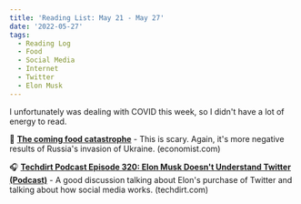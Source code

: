 ```yaml
---
title: 'Reading List: May 21 - May 27'
date: '2022-05-27'
tags:
  - Reading Log
  - Food
  - Social Media
  - Internet
  - Twitter
  - Elon Musk
---
```


I unfortunately was dealing with COVID this week, so I didn't have a lot of energy to read.
<!-- excerpt -->

🌾 [**The coming food catastrophe**](https://www.economist.com/leaders/2022/05/19/the-coming-food-catastrophe) - This is scary. Again, it's more negative results of Russia's invasion of Ukraine. <span className="domain-name">(economist.com)</span>

🎧 [**Techdirt Podcast Episode 320: Elon Musk Doesn't Understand Twitter (Podcast)**](https://www.techdirt.com/2022/05/17/techdirt-podcast-episode-320-elon-musk-doesnt-understand-twitter/) - A good discussion talking about Elon's purchase of Twitter and talking about how social media works. <span className="domain-name">(techdirt.com)</span>
<div class="reading-log"></div>